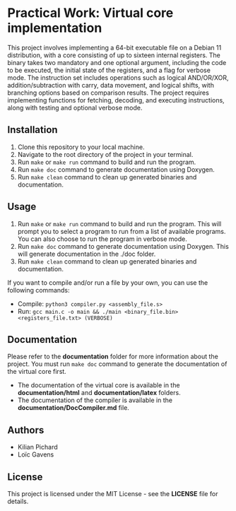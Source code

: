 # Practical Work: Virtual core implementation

This project involves implementing a 64-bit executable file on a Debian 11 distribution, with a core consisting of up to sixteen internal registers. The binary takes two mandatory and one optional argument, including the code to be executed, the initial state of the registers, and a flag for verbose mode. The instruction set includes operations such as logical AND/OR/XOR, addition/subtraction with carry, data movement, and logical shifts, with branching options based on comparison results. The project requires implementing functions for fetching, decoding, and executing instructions, along with testing and optional verbose mode.

## Installation

1. Clone this repository to your local machine. 
2. Navigate to the root directory of the project in your terminal. 
3. Run `make` or `make run` command to build and run the program. 
4. Run `make doc` command to generate documentation using Doxygen. 
5. Run `make clean` command to clean up generated binaries and documentation.

## Usage

1. Run `make` or `make run` command to build and run the program. This will prompt you to select a program to run from a list of available programs. You can also choose to run the program in verbose mode. 
2. Run `make doc` command to generate documentation using Doxygen. This will generate documentation in the ./doc folder. 
3. Run `make clean` command to clean up generated binaries and documentation.

If you want to compile and/or run a file by your own, you can use the following commands:
 - Compile: `python3 compiler.py <assembly_file.s>`
 - Run: `gcc main.c -o main && ./main <binary_file.bin> <registers_file.txt> (VERBOSE)`

## Documentation

Please refer to the **documentation** folder for more information about the project. You must run `make doc` command to generate the documentation of the virtual core first.

 - The documentation of the virtual core is available in the **documentation/html** and **documentation/latex** folders.
 - The documentation of the compiler is available in the **documentation/DocCompiler.md** file.

## Authors

 - Kilian Pichard
 - Loïc Gavens

## License

This project is licensed under the MIT License - see the **LICENSE** file for details.